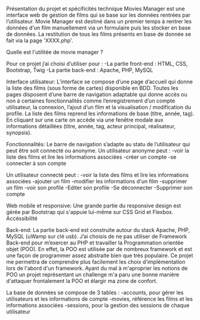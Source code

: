 Présentation du projet et spécificités technique
Movies Manager est une interface web de gestion de films qui se base sur les données rentrées par l’utilisateur. 
Movie Manager est destiné dans un premier temps à rentrer les données d'un film manuellement via un formulaire puis les stocker en base de données. La restitution de tous les films présents en base de donnée se fait via la page 'XXXX.php'. 
 
Quelle est l'utilitée de movie manager ?

Pour ce projet j’ai choisi d’utiliser pour :
-La partie front-end : HTML, CSS, Bootstrap, Twig
-La partie back-end : Apache, PHP, MySQL

Interface utilisateur:
L’interface se compose d’une page d’accueil qui donne la liste des films (sous forme de cartes) disponible en BDD.
Toutes les pages disposent d’une barre de navigation adaptable qui donne accès ou non à certaines fonctionnalités comme l’enregistrement d’un compte utilisateur, la connexion, l’ajout d’un film et la visualisation / modification du profile.
La liste des films reprend les informations de base (titre, année, tag). En cliquant sur une carte on accède via une fenêtre modale aux informations détaillées (titre, année, tag, acteur principal, réalisateur, synopsis).

Fonctionnalités:
Le barre de navigation s’adapte au statu de l’utilisateur qui peut être soit connecté ou anonyme.
Un utilisateur anonyme peut :
-voir la liste des films et lire les informations associées
-créer un compte
-se connecter à son compte

Un utilisateur connecté peut :
-voir la liste des films et lire les informations associées
-ajouter un film
-modifier les informations d'un film
-supprimer un film
-voir son profile
-Editer son profile
-Se déconnecter
-Supprimer son compte 

Web mobile et responsive:
Une grande partie du responsive design est gérée par Bootstrap qui s'appuie lui-même sur CSS Grid et Flexbox.
Accéssibilité

Back-end:
La partie back-end est construite autour du stack Apache, PHP, MySQL (uWamp sur clé usb).
J’ai choisis de ne pas utiliser de Framework Back-end pour m’exercer au PHP et travailler la Programmation orientée objet (POO). En effet, la POO est utilisée par de nombreux framework et est une façon de programmer assez abstraite bien que très populaire. Ce projet me permettra de comprendre plus facilement les choix d'implémentation lors de l'abord d'un framework.
Ayant du mal à m'aproprier les notions de POO un projet représentant un challenge m'a paru une bonne manière d'attaquer frontalement la POO et élargir ma zone de confort.

La base de données se compose de 3 tables :
-accounts, pour gérer les utilisateurs et les informations de compte
-movies, référence les films et les informations associées
-sessions, pour la gestion des sessions de chaque utilisateur